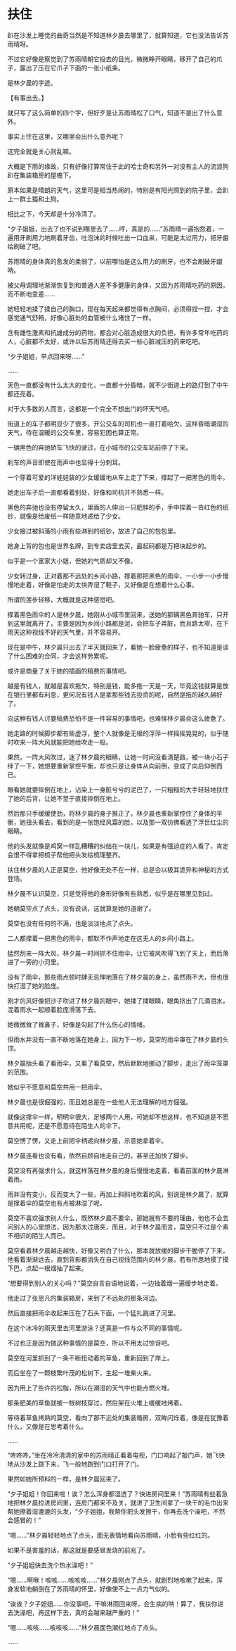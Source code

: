 # 扶住

趴在沙发上睡觉的曲奇当然是不知道林夕晨去哪里了，就算知道，它也没法告诉苏雨晴呀。

不过它好像是察觉到了苏雨晴朝它投去的目光，微微睁开眼睛，移开了自己的爪子，露出了压在它爪子下面的一张小纸条。

是林夕晨的字迹。

【有事出去。】

就只写了这么简单的四个字，但好歹是让苏雨晴松了口气，知道不是出了什么意外。

事实上住在这里，又哪里会出什么意外呢？

这完全就是关心则乱嘛。

大概是下雨的缘故，只有好像打算常住于此的哈士奇和另外一对没有主人的流浪狗趴在集装箱房的屋檐下。

原本如果是晴朗的天气，这里可是相当热闹的，特别是有阳光照到的院子里，会趴上一群土猫和土狗。

相比之下，今天却是十分冷清了。

“夕子姐姐，出去了也不说到哪里去了……哼，真是的……”苏雨晴一遍抱怨着，一遍用牙刷用力地刷着牙齿，吐泡沫的时候吐出一口血来，可能是太过用力，把牙龈给刷破了吧。

苏雨晴的身体真的愈发的柔弱了，以前哪怕是这么用力的刷牙，也不会刷破牙龈呐。

被父母调理地渐渐恢复到和普通人差不多健康的身体，又因为苏雨晴吃药的原因，而不断地变差……

她轻轻地揉了揉自己的胸口，现在每天起来都觉得有点胸闷，必须得捏一捏，才会感觉通气舒畅，好像心脏处的血管被什么堵住了一样。

含有雌性激素和抗雄成分的药物，都会对心脏造成很大的负担，有许多常年吃药的人，心脏都不太好，或许以后苏雨晴还得去买一些心脏减压的药来吃吧。

“夕子姐姐，早点回来呀……”

……

天色一直都没有什么太大的变化，一直都十分昏暗，就不少街道上的路灯到了中午都还亮着。

对于大多数的人而言，这都是一个完全不想出门的坏天气吧。

街道上的车子都明显少了很多，开公交车的司机也一直打着哈欠，这样昏暗潮湿的天气，待在温暖的公交车里，容易犯困也算正常。

一辆黑色的奔驰轿车飞快的驶过，在小城市的公交车站前停了下来。

刹车的声音即使在雨声中也显得十分刺耳。

一个穿着可爱的洋娃娃装的少女缓缓地从车上走了下来，撑起了一把黑色的雨伞。

她走出车子后一直都看着别处，好像和司机并不熟悉一样。

黑色的奔驰也没有停留太久，里面的人伸出一只肥胖的手，手中捏着一沓红色的纸钞，就像是给废纸一样随意地递给了少女。

少女接过被斜落的小雨有些淋到的纸钞，放进了自己的包包里。

她身上背的包也是世界名牌，到专卖店里去买，最起码都是万把块起步的。

似乎是一个富家大小姐，但她的气质却又不像。

少女转过身，正对着那不远处的乡间小路，撑着那把黑色的雨伞，一小步一小步慢慢地走着，好像是怕走的太快弄湿了鞋子，又好像是在想着什么心事。

所谓的莲步轻移，大概就是这种感觉吧。

撑着黑色雨伞的人是林夕晨，她刚从小城市里回来，送她的那辆黑色奔驰车，只开到这里就离开了，主要是因为乡间小路都是泥，会把车子弄脏，而且路太窄，在下雨天这种视线不好的天气里，并不容易开。

现在是中午，林夕晨只出去了半天就回来了，看她一脸疲惫的样子，也不知道是谈了什么困难的合同，才会这样劳累呢。

或许是商量了关于她的插画的稿费的事情吧。

越是有钱人，就越是喜欢拖欠，特别是钱，能多拖一天是一天，毕竟这钱就算是放在银行里都有利息，更何况有钱人是拿那些钱去投资的呢，自然是拖的越久越好了。

向这种有钱人讨要稿费恐怕不是一件容易的事情吧，也难怪林夕晨会这么疲惫了。

她走路的时候脚步都有些虚浮，整个人就像是无根的浮萍一样摇摇晃晃的，似乎随时吹来一阵大风就能把她给吹走一般。

果然，一阵大风吹过，迷了林夕晨的眼睛，让她一时间没看清楚路，被一块小石子绊了一下，她想要重新掌控平衡，却也只是让身体从向前倒，变成了向后仰倒而已。

眼看她就要摔倒在地上，沾染上一身脏兮兮的泥巴了，一只粗糙的大手轻轻地扶住了她的后背，让她不至于直接摔倒在地上。

然后那只手缓缓使劲，将林夕晨的身子推正了，林夕晨也重新掌控住了身体的平衡，她扭头看去，看到的是一张饱经风霜的脸，以及那一双仿佛看透了浮世红尘的眼睛。

他的头发就像是鸡窝一样乱糟糟的纠结在一块儿，如果是有强迫症的人看了，肯定会恨不得拿把梳子帮他把头发给梳理整齐。

扶住林夕晨的人正是莫空，他好像无处不在一样，总是会以极其诡异和神秘的方式登场。

林夕晨不认识莫空，只是觉得他的身形好像有些熟悉，似乎是在哪里见到过。

她朝莫空点了点头，没有说话，这就算是她的道谢了。

莫空也没有任何的不满，也是淡淡地点了点头。

二人都撑着一把黑色的雨伞，都默不作声地走在这无人的乡间小路上。

猛然刮来一阵大风，林夕晨一时间抓不住雨伞，让它被风吹得飞到了天上，而后落进了一旁的小河里。

没有了雨伞，那些雨点顿时肆无忌惮地落在了林夕晨的身上，虽然雨不大，但也很快打湿了她的脸庞。

刚才的风好像把沙子吹进了林夕晨的眼中，她揉了揉眼睛，眼角挤出了几滴泪水，混着雨水一起顺着脸庞滑落下去。

她微微耸了耸鼻子，好像是勾起了什么伤心的情绪。

但雨水并没有一直不断地落在她身上，因为下一秒，莫空的雨伞罩在了林夕晨的头顶。

林夕晨抬头看了看雨伞，又看了看莫空，然后默默地挪动了脚步，走出了雨伞笼罩的范围。

她似乎不愿意和莫空共用一把雨伞。

林夕晨也是很倔强的，而且她总是在一些他人无法理解的地方倔强。

就像这撑伞一样，明明伞很大，足够两个人用，可她却不想这样，也不知道是不愿意共用呢，还是不愿意待在陌生人的伞下。

莫空愣了愣，又走上前把伞柄递向林夕晨，示意她拿着伞。

林夕晨连看也没有看，依然自顾自地走自己的，甚至还加快了脚步。

莫空没有再强求什么，就这样落在林夕晨的身后慢慢地走着，看着前面的林夕晨淋着雨。

雨并没有变小，反而变大了一些，再加上斜斜地吹着的风，别说是林夕晨了，就算是撑着伞的莫空也有点被淋湿了呢。

莫空不喜欢强求别人什么，既然林夕晨不要伞，那她就有不要的理由，他也不会去问别人的心里想法，因为那太过唐突，而且，对于林夕晨而言，莫空只不过是个素不相识的陌生人而已。

莫空看着林夕晨越走越快，好像又明白了什么，那本就放缓的脚步干脆停了下来，他看着渐渐远去，直到背影都消失在自己视线范围内的林夕晨，若有所思地摸了摸下巴，点起一根烟抽了起来。

“想要得到别人的关心吗？”莫空自言自语地说着，一边抽着烟一遍缓步地走着。

他走过了张思凡的集装箱房，来到了不远处的那条河边。

然后直接把雨伞收起来压在了石头下面，一个猛扎跳进了河里。

在这个冰冷的雨天里去河里游泳？还真是一件与众不同的事情呢。

不过也正是因为做这种事情的是莫空，所以不用太过惊讶吧。

莫空在河里抓到了一条不断扭动着的草鱼，重新回到了岸上。

而后坐在了一颗枝繁叶茂的松树下，生起一堆柴火来。

因为用上了些许的松脂，所以在潮湿的天气中也能点燃火堆。

那条肥美的草鱼就被一根树枝穿过，然后架在火堆上缓缓地烤着。

等待着草鱼烤熟的莫空，看向了那不远处的集装箱房，双眸闪烁着，像是在犹豫着什么，又像是在思考着什么。

……

“咚咚咚。”坐在冷冷清清的家中的苏雨晴正看着电视，门口响起了敲门声，她飞快地从沙发上跳下来，飞一般地跑到门口打开了门。

果然如她所预料的一样，是林夕晨回来了。

“夕子姐姐！你回来啦！诶？怎么浑身都湿透了？快进房间里来！”苏雨晴有些着急地把林夕晨拉进房间里，连房门都来不及关，就进了卫生间拿了一块干的毛巾出来帮她擦着湿漉漉的头发，“夕子姐姐，我帮你把头发擦干，你再去洗个澡吧，不然会感冒的！”

“嗯……”林夕晨轻轻地点了点头，面无表情地看向苏雨晴，小脸有些红红的。

如果不是害羞的话，那这就是要感冒发烧的前兆了。

“夕子姐姐快去洗个热水澡吧！”

“嗯……啊啾！咳咳……咳咳咳……”林夕晨刚点了点头，就剧烈地咳嗽了起来，浑身发软地躺倒在了苏雨晴的怀里，好像使不上一点力气似的。

“诶诶？夕子姐姐……你没事吧，干嘛淋雨回来呀，会生病的呐！算了，我扶你进去洗澡吧，再这样下去，真的会越来越严重的！”

“嗯……咳咳……咳咳咳……”林夕晨面色潮红地点了点头。

……
